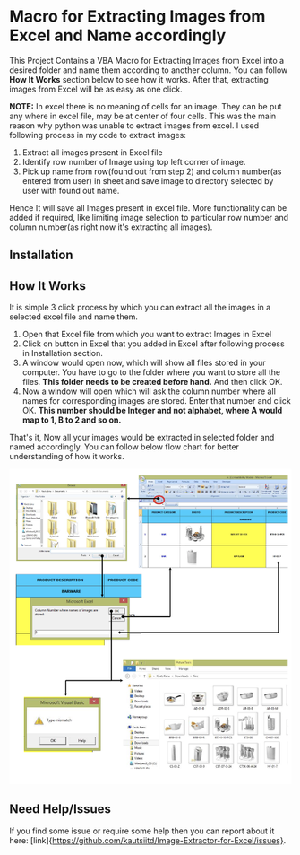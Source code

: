# Macro for Extracting Images from Excel and Name accordingly

This Project Contains a VBA Macro for Extracting Images from Excel into a desired folder and name them according to another column. You can follow **How It Works** section below to see how it works. After that, extracting images from Excel will be as easy as one click.

**NOTE:** In excel there is no meaning of cells for an image. They can be put any where in excel file, may be at center of four cells. This was the main reason why python was unable to extract images from excel. I used following process in my code to extract images:

1. Extract all images present in Excel file
2. Identify row number of Image using top left corner of image.
3. Pick up name from row(found out from step 2) and column number(as entered from user) in sheet and save image to directory selected by user with found out name.

Hence It will save all Images present in excel file. More functionality can be added if required, like limiting image selection to particular row number and column number(as right now it's extracting all images).

## Installation



## How It Works

It is simple 3 click process by which you can extract all the images in a selected excel file and name them.

1. Open that Excel file from which you want to extract Images in Excel
2. Click on button in Excel that you added in Excel after following process in Installation section.
3. A window would open now, which will show all files stored in your computer. You have to go to the folder where you want to store all the files. **This folder needs to be created before hand.** And then click OK.
3. Now a window will open which will ask the column number where all names for corresponding images are stored. Enter that number and click OK. **This number should be Integer and not alphabet, where A would map to 1, B to 2 and so on.**

That's it, Now all your images would be extracted in selected folder and named accordingly. You can follow below flow chart for better understanding of how it works.

![alt tag](https://github.com/kautsiitd/Image-Extractor-for-Excel/blob/master/Flow-Chart.png)

## Need Help/Issues

If you find some issue or require some help then you can report about it here: [link]{https://github.com/kautsiitd/Image-Extractor-for-Excel/issues}.
